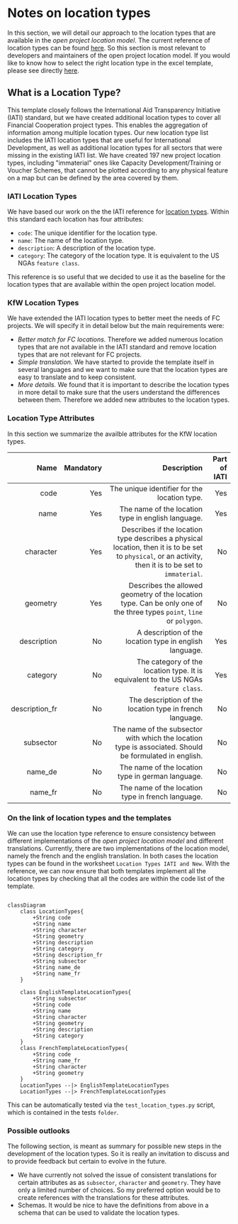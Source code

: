 # Notes on location types

In this section, we will detail our approach to the location types that are available in the *open project location model*. The current reference of location types can be found [here](https://github.com/openkfw/open-geodata-model/blob/main/references/kfw_location_type.xlsx). So this section is most relevant to developers and maintainers of the open project location model. If you would like to know how to select the right location type in the excel template, please see directly [here](../technical_notes.md#what-is-a-location-type).

## What is a Location Type?

This template closely follows the International Aid Transparency Initiative (IATI) standard, but we have created additional location types to cover all Financial Cooperation project types. This enables the aggregation of information among multiple location types. Our new location type list includes the IATI location types that are useful for International Development, as well as additional location types for all sectors that were missing in the existing IATI list. We have created 197 new project location types, including "immaterial" ones like Capacity Development/Training or Voucher Schemes, that cannot be plotted according to any physical feature on a map but can be defined by the area covered by them.

### IATI Location Types

We have based our work on the the IATI reference for [location types](https://iatistandard.org/en/iati-standard/203/codelists/locationtype/). Within this standard each location has four attributes:

- `code`: The unique identifier for the location type.
- `name`: The name of the location type.
- `description`: A description of the location type.
- `category`: The category of the location type. It is equivalent to the US NGAs `feature class`.

This reference is so useful that we decided to use it as the baseline for the location types that are available within the open project location model.

### KfW Location Types

We have extended the IATI location types to better meet the needs of FC projects. We will specify it in detail below but the main requirements were:

- *Better match for FC locations.* Therefore we added numerous location types that are not available in the IATI standard and remove location types that are not relevant for FC projects.
- *Simple translation.* We have started to provide the template itself in several languages and we want to make sure that the location types are easy to translate and to keep consistent.
- *More details.* We found that it is important to describe the location types in more detail to make sure that the users understand the differences between them. Therefore we added new attributes to the location types.

### Location Type Attributes

In this section we summarize the availble attributes for the KfW location types.

| **Name** |  **Mandatory**  | **Description** | **Part of IATI** |
| --:| ---------:| ----------------:|----:|
| code | Yes | The unique identifier for the location type. | Yes |
| name | Yes | The name of the location type in english language. | Yes |
| character | Yes | Describes if the location type describes a physical location, then it is to be set to `physical`, or an activity, then it is to be set to `immaterial`. | No |
| geometry | Yes | Describes the allowed geometry of the location type. Can be only one of the three types `point`, `line` or `polygon`.  | No |
| description | No | A description of the location type in english language. | Yes |
| category | No | The category of the location type. It is equivalent to the US NGAs `feature class`. | Yes |
| description_fr | No | The description of the location type in french language. | No |
| subsector | No | The name of the subsector with which the location type is associated. Should be formulated in english.| No |
| name_de | No | The name of the location type in german language. | No |
| name_fr | No | The name of the location type in french language. | No |

### On the link of location types and the templates

We can use the location type reference to ensure consistency between different implementations of the *open project location model* and different translations. Currently, there are two implementations of the location model, namely the french and the english translation. In both cases the location types can be found in the worksheet `Location Types IATI and New`. With the reference, we can now ensure that both templates implement all the location types by checking that all the codes are within the code list of the template. 

```mermaid

classDiagram
    class LocationTypes{
        +String code
        +String name
        +String character
        +String geometry
        +String description
        +String category
        +String description_fr
        +String subsector
        +String name_de
        +String name_fr
    }

    class EnglishTemplateLocationTypes{
        +String subsector
        +String code
        +String name
        +String character
        +String geometry
        +String description
        +String category
    }
    class FrenchTemplateLocationTypes{
        +String code        
        +String name_fr
        +String character
        +String geometry
    }
    LocationTypes --|> EnglishTemplateLocationTypes
    LocationTypes --|> FrenchTemplateLocationTypes
```



This can be automatically tested via the `test_location_types.py` script, which is contained in the tests `folder`.

### Possible outlooks

The following section, is meant as summary for possible new steps in the development of the location types. So it is really an invitation to discuss and to provide feedback but certain to evolve in the future.

- We have currently not solved the issue of consistent translations for certain attributes as as `subsector`, `character` and `geometry`. They have only a limited number of choices. So my preferred option would be to create references with the translations for these attributes.
- Schemas. It would be nice to have the definitions from above in a schema that can be used to validate the location types.
